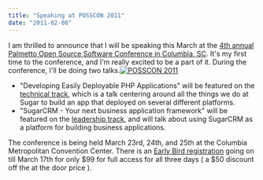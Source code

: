 ```yaml
---
title: "Speaking at POSSCON 2011"
date: "2011-02-08"
---
```


I am thrilled to announce that I will be speaking this March at the [4th annual Palmetto Open Source Software Conference in Columbia, SC](http://www.posscon.org/). It's my first time to the conference, and I'm really excited to be a part of it. During the conference, I'll be doing two talks.[![](/images/posscon_logo_trans.png "POSSCON 2011")](http://www.posscon.org/)

- "Developing Easily Deployable PHP Applications" will be featured on the [technical track](http://www.posscon.org/technical2011), which is a talk centering around all the things we do at Sugar to build an app that deployed on several different platforms.
- "SugarCRM - Your next business application framework" will be featured on the [leadership track](http://www.posscon.org/leadership2011), and will talk about using SugarCRM as a platform for building business applications.

The conference is being held March 23rd, 24th, and 25th at the Columbia Metropolitan Convention Center. There is an [Early Bird registration](http://www.posscon.org/register/) going on till March 17th for only $99 for full access for all three days ( a $50 discount off the at the door price ).

